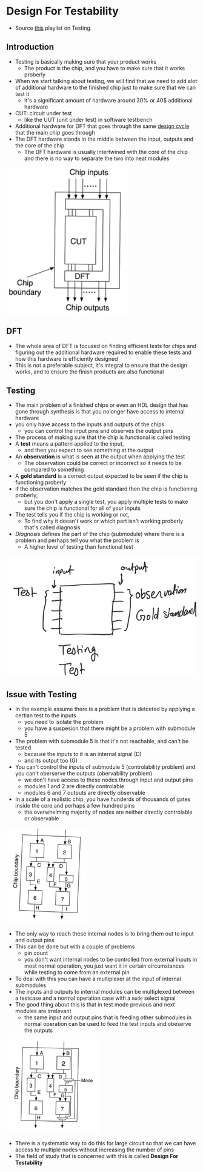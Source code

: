 # Design For Testability
- Source [this](https://www.youtube.com/playlist?list=PLyWAP9QBe16qiSMkBcAnUMxFagLIJzmv1) playlist on Testing.

## Introduction
- Testing is basically making sure that your product works
    - The product is the chip, and you have to make sure that it works proberly
- When we start talking about testing, we will find that we need to add alot of additional hardware to the finished chip just to make sure that we can test it
    - It's a significant amount of hardware around 30% or 40$ additional hardware
- CUT: circuit under test
    - like the UUT (unit under test) in software testbench
- Additional hardware for DFT that goes through the same [design cycle](../design-flow) that the main chip goes through
- The DFT hardware stands in the middle between the input, outputs and the core of the chip
    - The DFT hardware is usually intertwined with the core of the chip and there is no way to separate the two into neat modules

![testable-circuit](imgs/design-for-testability/testable-circuit.png)   

## DFT
- The whole area of DFT is focused on finding efficient tests for chips and figuring out the additional hardware required to enable these tests and how this hardware is efficiently designed
- This is not a preferable subject, it's integral to ensure that the design works, and to ensure the finish products are also functional

## Testing
- The main problem of a finished chips or even an HDL design that has gone through synthesis is that you nolonger have access to internal hardware
- you only have access to the inputs and outputs of the chips
    - you can control the input pins and observes the output pins
- The process of making sure that the chip is functional is called testing
- A **test** means a pattern applied to the input,
    - and then you expect to see something at the output
- An **observation** is what is seen at the output when applying the test
    - The observation could be correct or incorrect so it needs to be compared to something
- A **gold standard** is a correct output expected to be seen if the chip is functioning proberly
- if the observation matches the gold standard then the chip is functioning proberly,
    - but you don't apply a single test, you apply multiple tests to make sure the chip is functional for all of your inputs
- The test tells you if the chip is working or not,
    - To find why it doesn't work or which part isn't working proberly that's called diagnosis
- *Diagnosis* defines the part of the chip (submodule) where there is a problem and perhaps tell you what the problem is
    - A higher level of testing than functional test

![test-observation-gold-std](imgs/design-for-testability/test-observation-gold-std.png)

## Issue with Testing
- In the example assume there is a problem that is detceted by applying a certian test to the inputs
    - you need to isolate the problem    
    - you have a suspesion that there might be a problem with submodule 5
- The problem with submodule 5 is that it's not reachable, and can't be tested
    - because the inputs to it is an internal signal (D)
    - and its output too (G)
- You can't control the inputs of submodule 5 (controlability problem) and you can't oberserve the outputs (obervability problem)
    - we don't have access to these nodes through input and output pins
    - modules 1 and 2 are directly controlable
    - modules 6 and 7 outputs are directly observable
- In a scale of a realistic chip, you have hunderds of thousands of gates inside the core and perhaps a few hundred pins
    - the overwhelming majority of nodes are neither directly controlable or observable

![DFT-internal-nodes-issue](imgs/design-for-testability/DFT-internal-nodes-issue.png)

- The only way to reach these internal nodes is to bring them out to input and output pins
- This can be done but with a couple of problems
    - pin count
    - you don't want internal nodes to be controlled from external inputs in most normal operation, you just want it in certain circumstances while testing to come from an external pin
- To deal with this you can have a multiplexer at the input of internal submodules
- The inputs and outputs to internal modules can be multiplexed between a testcase and a normal operation case with a `mode` select signal
- The good thing about this is that in test mode previous and next modules are irrelevant
    - the same input and output pins that is feeding other submodules in normal operation can be used to feed the test inputs and obeserve the outputs

![DFT-internal-nodes-mux](imgs/design-for-testability/DFT-internal-nodes-mux.png)

- There is a systematic way to do this for large circuit so that we can have access to multiple nodes without increasing the number of pins
- The field of study that is concerned with this is called **Design For Testability**
